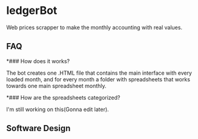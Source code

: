 # ledgerBot
Web prices scrapper to make the monthly accounting with real values.

## FAQ

*### How does it works?

The bot creates one .HTML file that contains the main interface with every loaded month, and for every month a folder with spreadsheets that works towards one main spreadsheet monthly.

*### How are the spreadsheets categorized?

I'm still working on this(Gonna edit later).

## Software Design
